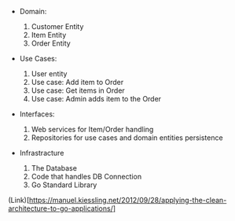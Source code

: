 * Domain:
  1. Customer Entity
  2. Item Entity
  3. Order Entity

* Use Cases:
  1. User entity
  2. Use case: Add item to Order
  3. Use case: Get items in Order
  4. Use case: Admin adds item to the Order

* Interfaces:
  1. Web services for Item/Order handling
  2. Repositories for use cases and domain entities persistence

* Infrastracture
  1. The Database
  2. Code that handles DB Connection
  3. Go Standard Library

(Link)[https://manuel.kiessling.net/2012/09/28/applying-the-clean-architecture-to-go-applications/]
